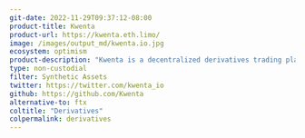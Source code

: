 ```yaml
---
git-date: 2022-11-29T09:37:12-08:00
product-title: Kwenta
product-url: https://kwenta.eth.limo/
image: /images/output_md/kwenta.io.jpg
ecosystem: optimism
product-description: "Kwenta is a decentralized derivatives trading platform, live on Optimism, offering real-world and on-chain synthetic assets using the power of the Synthetix protocol."
type: non-custodial
filter: Synthetic Assets
twitter: https://twitter.com/kwenta_io
github: https://github.com/Kwenta
alternative-to: ftx
coltitle: "Derivatives"
colpermalink: derivatives
---
```

